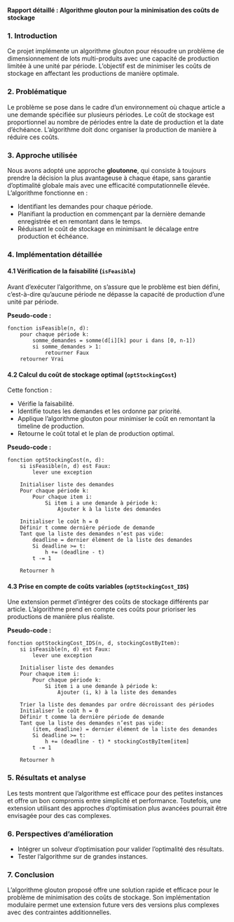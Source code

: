 **Rapport détaillé : Algorithme glouton pour la minimisation des coûts de stockage**

### 1. Introduction
Ce projet implémente un algorithme glouton pour résoudre un problème de dimensionnement de lots multi-produits avec une capacité de production limitée à une unité par période. L’objectif est de minimiser les coûts de stockage en affectant les productions de manière optimale.

### 2. Problématique
Le problème se pose dans le cadre d’un environnement où chaque article a une demande spécifiée sur plusieurs périodes. Le coût de stockage est proportionnel au nombre de périodes entre la date de production et la date d’échéance. L’algorithme doit donc organiser la production de manière à réduire ces coûts.

### 3. Approche utilisée
Nous avons adopté une approche **gloutonne**, qui consiste à toujours prendre la décision la plus avantageuse à chaque étape, sans garantie d’optimalité globale mais avec une efficacité computationnelle élevée. L’algorithme fonctionne en :
- Identifiant les demandes pour chaque période.
- Planifiant la production en commençant par la dernière demande enregistrée et en remontant dans le temps.
- Réduisant le coût de stockage en minimisant le décalage entre production et échéance.

### 4. Implémentation détaillée

#### 4.1 Vérification de la faisabilité (`isFeasible`)
Avant d’exécuter l’algorithme, on s’assure que le problème est bien défini, c’est-à-dire qu’aucune période ne dépasse la capacité de production d’une unité par période.

**Pseudo-code :**
```
fonction isFeasible(n, d):
    pour chaque période k:
        somme_demandes = somme(d[i][k] pour i dans [0, n-1])
        si somme_demandes > 1:
            retourner Faux
    retourner Vrai
```

#### 4.2 Calcul du coût de stockage optimal (`optStockingCost`)
Cette fonction :
- Vérifie la faisabilité.
- Identifie toutes les demandes et les ordonne par priorité.
- Applique l’algorithme glouton pour minimiser le coût en remontant la timeline de production.
- Retourne le coût total et le plan de production optimal.

**Pseudo-code :**
```
fonction optStockingCost(n, d):
    si isFeasible(n, d) est Faux:
        lever une exception
    
    Initialiser liste des demandes
    Pour chaque période k:
        Pour chaque item i:
            Si item i a une demande à période k:
                Ajouter k à la liste des demandes
    
    Initialiser le coût h = 0
    Définir t comme dernière période de demande
    Tant que la liste des demandes n’est pas vide:
        deadline = dernier élément de la liste des demandes
        Si deadline >= t:
            h += (deadline - t)
        t -= 1
    
    Retourner h
```

#### 4.3 Prise en compte de coûts variables (`optStockingCost_IDS`)
Une extension permet d’intégrer des coûts de stockage différents par article. L’algorithme prend en compte ces coûts pour prioriser les productions de manière plus réaliste.

**Pseudo-code :**
```
fonction optStockingCost_IDS(n, d, stockingCostByItem):
    si isFeasible(n, d) est Faux:
        lever une exception
    
    Initialiser liste des demandes
    Pour chaque item i:
        Pour chaque période k:
            Si item i a une demande à période k:
                Ajouter (i, k) à la liste des demandes
    
    Trier la liste des demandes par ordre décroissant des périodes
    Initialiser le coût h = 0
    Définir t comme la dernière période de demande
    Tant que la liste des demandes n’est pas vide:
        (item, deadline) = dernier élément de la liste des demandes
        Si deadline >= t:
            h += (deadline - t) * stockingCostByItem[item]
        t -= 1
    
    Retourner h
```

### 5. Résultats et analyse
Les tests montrent que l’algorithme est efficace pour des petites instances et offre un bon compromis entre simplicité et performance. Toutefois, une extension utilisant des approches d’optimisation plus avancées pourrait être envisagée pour des cas complexes.

### 6. Perspectives d’amélioration
- Intégrer un solveur d’optimisation pour valider l’optimalité des résultats.
- Tester l’algorithme sur de grandes instances.

### 7. Conclusion
L’algorithme glouton proposé offre une solution rapide et efficace pour le problème de minimisation des coûts de stockage. Son implémentation modulaire permet une extension future vers des versions plus complexes avec des contraintes additionnelles.

